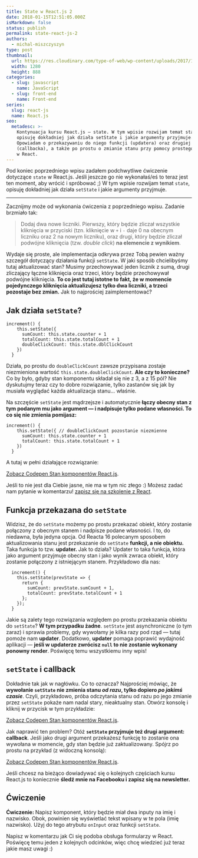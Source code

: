```yaml
---
title: State w React.js 2
date: 2018-01-15T12:51:05.000Z
isMarkdown: false
status: publish
permalink: state-react-js-2
authors:
  - michal-miszczyszyn
type: post
thumbnail:
  url: https://res.cloudinary.com/type-of-web/wp-content/uploads/2017/11/pexels-photo-137141.jpeg
  width: 1280
  height: 888
categories:
  - slug: javascript
    name: JavaScript
  - slug: front-end
    name: Front-end
series:
  slug: react-js
  name: React.js
seo:
  metadesc: >-
    Kontynuacja kursu React.js — state. W tym wpisie rozwijam temat state,
    opisuję dokładniej jak działa setState i jakie argumenty przyjmuje.
    Opowiadam o przekazywaniu do niego funkcji (updatera) oraz drugiej funkcji
    (callbacka), a także po prostu o zmianie stanu przy pomocy prostego obiektu
    w React.
---
```


Pod koniec poprzedniego wpisu zadałem podchwytliwe ćwiczenie dotyczące <code>state</code> w React.js. Jeśli jeszcze go nie wykonałaś/eś to teraz jest ten moment, aby wrócić i spróbować ;) W tym wpisie rozwijam temat <code>state</code>, opisuję dokładniej jak działa <code>setState</code> i jakie argumenty przyjmuje.

---

Zacznijmy może od wykonania ćwiczenia z poprzedniego wpisu. Zadanie brzmiało tak:

<blockquote>Dodaj dwa nowe liczniki. Pierwszy, który będzie zliczał wszystkie kliknięcia w przyciski (tzn. kliknięcie w <code>+</code> i <code>-</code> daje 0 na obecnym liczniku oraz 2 na nowym liczniku), oraz drugi, który będzie zliczał podwójne kliknięcia (tzw. <em>double click</em>) <strong>na elemencie z wynikiem</strong>.</blockquote>

Wydaje się proste, ale implementacja odkrywa przez Tobą pewien ważny szczegół dotyczący działania funkcji <code>setState</code>. W jaki sposób chcielibyśmy tutaj aktualizować stan? Musimy przechowywać jeden licznik z sumą, drugi zliczający łączne kliknięcia oraz trzeci, który będzie przechowywał podwójne kliknięcia. <strong>To co jest tutaj istotne to fakt, że w momencie pojedynczego kliknięcia aktualizujesz tylko dwa liczniki, a trzeci pozostaje bez zmian.</strong> Jak to najprościej zaimplementować?

<h2>Jak działa <code>setState</code>?</h2>

<pre class="language-javascript"><code>increment() {
    this.setState({
      sumCount: this.state.counter + 1
      totalCount: this.state.totalCount + 1
      doubleClickCount: this.state.dblClickCount
    })
  }</code></pre>

Działa, po prostu do <code>doubleClickCount</code> zawsze przypisana zostaje niezmieniona wartość <code>this.state.doubleClickCount</code>. <strong>Ale czy to konieczne?</strong> Co by było, gdyby stan komponentu składał się nie z 3, a z 15 pól? Nie dyskutujmy teraz czy to dobre rozwiązanie, tylko zastanów się jak by musiała wyglądać każda aktualizacja stanu… właśnie.

Na szczęście <code>setState</code> jest mądrzejsze i automatycznie <strong>łączy obecny stan z tym podanym mu jako argument — i nadpisuje tylko podane własności. To co się nie zmienia pomijasz:</strong>

<pre class="language-javascript"><code>increment() {
    this.setState({ // doubleClickCount pozostanie niezmienne
      sumCount: this.state.counter + 1
      totalCount: this.state.totalCount + 1
    })
  }</code></pre>

A tutaj w pełni działające rozwiązanie:

<CodepenWidget height="265" themeId="0" slugHash="eevevJ" defaultTab="js,result" user="mmiszy" embedVersion="2" penTitle="Stan komponentów React.js">
<a href="http://codepen.io/mmiszy/pen/eevevJ/">Zobacz Codepen Stan komponentów React.js</a>.
</CodepenWidget>

Jeśli to nie jest dla Ciebie jasne, nie ma w tym nic złego :) Możesz zadać nam pytanie w komentarzu! <a href="https://szkolenia.typeofweb.com/" target="_blank">zapisz się na szkolenie z React</a>.

<h2 data-height="265" data-theme-id="0" data-slug-hash="eevevJ" data-default-tab="js,result" data-user="mmiszy" data-embed-version="2" data-pen-title="Stan komponentów React.js">Funkcja przekazana do <code>setState</code></h2>

Widzisz, że do <code>setState</code> możemy po prostu przekazać obiekt, który zostanie połączony z obecnym stanem i nadpisze podane własności. I to, do niedawna, była jedyna opcja. Od Reacta 16 polecanym sposobem aktualizowania stanu jest przekazanie do <code>setState</code> <strong>funkcji, a nie obiektu.</strong> Taka funkcja to tzw. <strong>updater. </strong>Jak to działa? Updater to taka funkcja, która jako argument przyjmuje obecny stan i jako wynik zwraca obiekt, który zostanie połączony z istniejącym stanem. Przykładowo dla nas:

<pre class="language-javascript"><code>  increment() {
    this.setState(prevState =&gt; {
      return {
        sumCount: prevState.sumCount + 1,
        totalCount: prevState.totalCount + 1
      };
    });
  }</code></pre>

Jakie są zalety tego rozwiązania względem po prostu przekazania obiektu do <code>setState</code>? <strong>W tym przypadku żadne</strong>. <code>setState</code> jest asynchroniczne (o tym zaraz) i sprawia problemy, gdy wywołamy je kilka razy pod rząd — tutaj pomoże nam <strong>updater</strong>. Dodatkowo, <strong>updater</strong> pomaga poprawić wydajność aplikacji — <strong>jeśli w updaterze zwrócisz <code>null</code> to nie zostanie wykonany ponowny render</strong>. Poświęcę temu wszystkiemu inny wpis!

<h2><code>setState</code> i callback</h2>

Dokładnie tak jak w nagłówku. Co to oznacza? Najprościej mówiąc, że <strong>wywołanie <code>setState</code> nie zmienia stanu <em>od razu</em>, tylko dopiero <em>po jakimś czasie</em></strong>. Czyli, przykładowo, próba odczytania stanu od razu po jego zmianie przez <code>setState</code> pokaże nam nadal stary, nieaktualny stan. Otwórz konsolę i kliknij w przycisk w tym przykładzie:

<CodepenWidget height="200" themeId="0" slugHash="KyWZby" defaultTab="result,js" user="mmiszy" embedVersion="2" penTitle="Stan komponentów React.js">
<a href="http://codepen.io/mmiszy/pen/KyWZby/">Zobacz Codepen Stan komponentów React.js</a>.
</CodepenWidget>

Jak naprawić ten problem? Otóż <strong><code>setState</code> przyjmuje też drugi argument: callback</strong>. Jeśli jako drugi argument przekażesz funkcję to zostanie ona wywołana w momencie, gdy stan będzie już zaktualizowany. Spójrz po prostu na przykład (z widoczną konsolą):

<CodepenWidget height="200" themeId="0" slugHash="ZaerWq" defaultTab="js,result" user="mmiszy" embedVersion="2" penTitle="Stan komponentów React.js">
<a href="http://codepen.io/mmiszy/pen/ZaerWq/">Zobacz Codepen Stan komponentów React.js</a>.
</CodepenWidget>

Jeśli chcesz na bieżąco dowiadywać się o kolejnych częściach kursu React.js to koniecznie <strong>śledź mnie na Facebooku i zapisz się na newsletter.</strong>

<NewsletterForm />

<FacebookPageWidget />

<h2>Ćwiczenie</h2>

<strong>Ćwiczenie: </strong>Napisz komponent, który będzie miał dwa inputy na imię i nazwisko. Obok, powinien się wyświetlać tekst wpisany w te pola (imię nazwisko). Użyj do tego atrybutu <code>onInput</code> oraz funkcji <code>setState</code>.

Napisz w komentarzu jak Ci się podoba obsługa formularzy w React. Poświęcę temu jeden z kolejnych odcinków, więc chcę wiedzieć już teraz jakie masz uwagi :)
